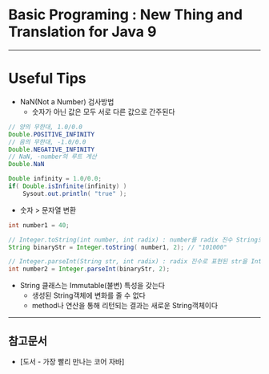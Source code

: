 # Basic Programing : New Thing and Translation for Java 9

---
# Useful Tips

- NaN(Not a Number) 검사방법
	- 숫자가 아닌 값은 모두 서로 다른 값으로 간주된다
```java
// 양의 무한대, 1.0/0.0
Double.POSITIVE_INFINITY
// 음의 무한대, -1.0/0.0
Double.NEGATIVE_INFINITY
// NaN, -number의 루트 계산
Double.NaN

Double infinity = 1.0/0.0;
if( Double.isInfinite(infinity) ) 
	Sysout.out.println( "true" );
```

- 숫자 > 문자열 변환
```java
int number1 = 40;

// Integer.toString(int number, int radix) : number를 radix 진수 String으로 반환함
String binaryStr = Integer.toString( number1, 2); // "101000"

// Integer.parseInt(String str, int radix) : radix 진수로 표현된 str을 Integer으로 반환함
int number2 = Integer.parseInt(binaryStr, 2); 
```

- String 클래스는 Immutable(불변) 특성을 갖는다
	- 생성된 String객체에 변화를 줄 수 없다
	- method나 연산을 통해 리턴되는 결과는 새로운 String객체이다


---
## 참고문서
- [도서 - 가장 빨리 만나는 코어 자바]
